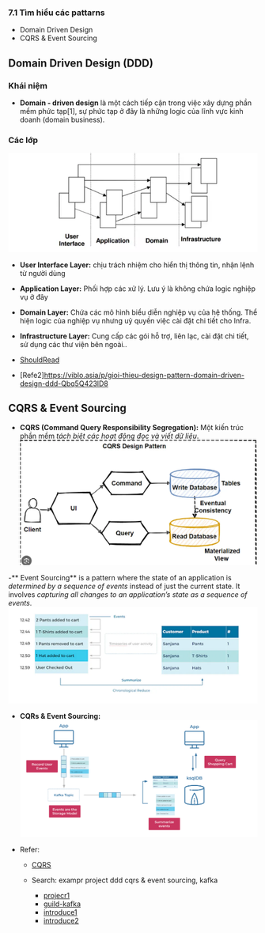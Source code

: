 ### 7.1 Tìm hiểu các pattarns

- Domain Driven Design
- CQRS & Event Sourcing

## Domain Driven Design (DDD)

### Khái niệm

- **Domain - driven design** là một cách tiếp cận trong việc xây dựng phần mềm phức tạp[1], sự phức tạp ở đây là những logic của lĩnh vực kinh doanh (domain business).

### Các lớp

![alt text](image-15.png)

- **User Interface Layer:** chịu trách nhiệm cho hiển thị thông tin, nhận lệnh từ người dùng
- **Application Layer:** Phối hợp các xử lý. Lưu ý là không chứa logic nghiệp vụ ở đây
- **Domain Layer:** Chứa các mô hình biểu diễn nghiệp vụ của hệ thống. Thể hiện logic của nghiệp vụ nhưng uỷ quyền việc cài đặt chi tiết cho Infra.
- **Infrastructure Layer:** Cung cấp các gói hỗ trợ, liên lạc, cài đặt chi tiết, sử dụng các thư viện bên ngoài..

- [ShouldRead](https://medium.com/@ygnhmt/a-soft-introduction-to-domain-driven-design-from-theory-to-java-code-implementation-part-2-5aa7e1cfef65)
- [Refe2]https://viblo.asia/p/gioi-thieu-design-pattern-domain-driven-design-ddd-Qbq5Q423lD8

## CQRS & Event Sourcing

- **CQRS (Command Query Responsibility Segregation):** Một kiến trúc phần mềm _tách biệt các hoạt động đọc và viết dữ liệu_.
  ![alt text](image-16.png)

-** Event Sourcing** is a pattern where the state of an application is _determined by a sequence of events_ instead of just the current state. It involves _capturing all changes to an application’s state as a sequence of events_.
![alt text](image-17.png)

- **CQRs & Event Sourcing:**
  ![alt text](image-19.png)

- Refer:

  - [CQRS](https://www.youtube.com/watch?v=VUcE_s0RoiY)

  - Search: exampr project ddd cqrs & event sourcing, kafka
    - [projecr1](https://github.com/asimkilic/cqrs-event-sourcing-with-kafka)
    - [guild-kafka](https://blog.stackademic.com/how-to-implement-cqrs-event-sourcing-with-kafka-in-asp-net-core-microservices-architecture-ed7069d661a3)
    - [introduce1](https://developer.confluent.io/courses/event-sourcing/cqrs/)
    - [introduce2](https://medium.com/@ocrnshn/event-sourcing-and-cqrs-9286e5578f93)
